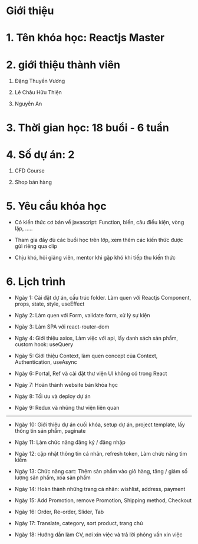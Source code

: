 # Giới thiệu

# 1. Tên khóa học: Reactjs Master

# 2. giới thiệu thành viên

1. Đặng Thuyền Vương

2. Lê Châu Hữu Thiện

3. Nguyễn An

# 3. Thời gian học: 18 buổi - 6 tuần

# 4. Số dự án: 2

1. CFD Course

2. Shop bán hàng

# 5. Yêu cầu khóa học

- Có kiến thức cơ bản về javascript: Function, biến, câu điều kiện, vòng lặp, .....

- Tham gia đầy đủ các buổi học trên lớp, xem thêm các kiến thức được gửi riêng qua clip

- Chịu khó, hỏi giảng viên, mentor khi gặp khó khi tiếp thu kiến thức

# 6. Lịch trình

- Ngày 1: Cài đặt dự án, cấu trúc folder. Làm quen với Reactjs Component, props, state, style, useEffect

- Ngày 2: Làm quen với Form, validate form, xử lý sự kiện

- Ngày 3: Làm SPA với react-router-dom

- Ngày 4: Giới thiệu axios, Làm việc với api, lấy danh sách sản phẩm, custom hook: useQuery

- Ngày 5: Giới thiệu Context, làm quen concept của Context, Authentication, useAsync

- Ngày 6: Portal, Ref và cài đặt thư viện UI không có trong React

- Ngày 7: Hoàn thành website bán khóa học

- Ngày 8: Tối ưu và deploy dự án

- Ngày 9: Redux và nhũng thư viện liên quan

----------------------------

- Ngày 10: Giới thiệu dự án cuối khóa, setup dự án, project template, lấy thông tin sản phẩm, paginate

- Ngày 11: Làm chức năng đăng ký / đăng nhập

- Ngày 12: cập nhật thông tin cá nhân, refresh token, Làm chức năng tìm kiếm

- Ngày 13: Chức năng cart: Thêm sản phẩm vào giỏ hàng, tăng / giảm số lượng sản phẩm, xóa sản phẩm

- Ngày 14: Hoàn thành những trang cá nhân: wishlist, address, payment

- Ngày 15: Add Promotion, remove Promotion, Shipping method, Checkout

- Ngày 16: Order, Re-order, Slider, Tab

- Ngày 17: Translate, category, sort product, trang chủ 

- Ngày 18: Hướng dẫn làm CV, nơi xin việc và trả lời phỏng vấn xin việc
